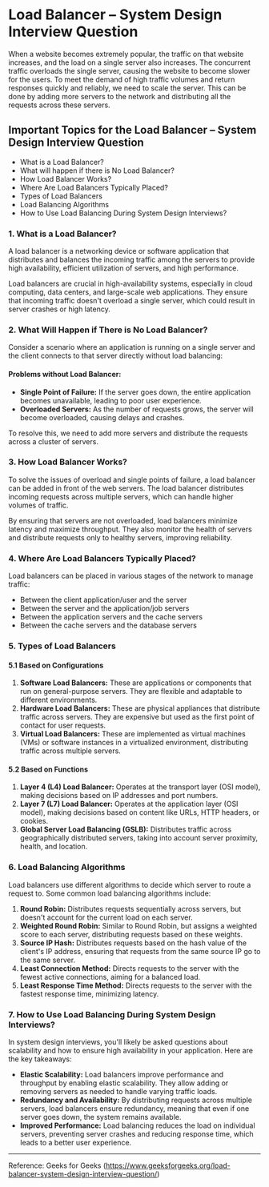 # Load Balancer – System Design Interview Question

When a website becomes extremely popular, the traffic on that website increases, and the load on a single server also increases. The concurrent traffic overloads the single server, causing the website to become slower for the users. To meet the demand of high traffic volumes and return responses quickly and reliably, we need to scale the server. This can be done by adding more servers to the network and distributing all the requests across these servers.


## Important Topics for the Load Balancer – System Design Interview Question

- What is a Load Balancer?
- What will happen if there is No Load Balancer?
- How Load Balancer Works?
- Where Are Load Balancers Typically Placed?
- Types of Load Balancers
- Load Balancing Algorithms
- How to Use Load Balancing During System Design Interviews?

### 1. What is a Load Balancer?

A load balancer is a networking device or software application that distributes and balances the incoming traffic among the servers to provide high availability, efficient utilization of servers, and high performance.

Load balancers are crucial in high-availability systems, especially in cloud computing, data centers, and large-scale web applications. They ensure that incoming traffic doesn't overload a single server, which could result in server crashes or high latency.

### 2. What Will Happen if There is No Load Balancer?

Consider a scenario where an application is running on a single server and the client connects to that server directly without load balancing:


#### Problems without Load Balancer:

- **Single Point of Failure:** If the server goes down, the entire application becomes unavailable, leading to poor user experience.
- **Overloaded Servers:** As the number of requests grows, the server will become overloaded, causing delays and crashes.

To resolve this, we need to add more servers and distribute the requests across a cluster of servers.

### 3. How Load Balancer Works?

To solve the issues of overload and single points of failure, a load balancer can be added in front of the web servers. The load balancer distributes incoming requests across multiple servers, which can handle higher volumes of traffic. 


By ensuring that servers are not overloaded, load balancers minimize latency and maximize throughput. They also monitor the health of servers and distribute requests only to healthy servers, improving reliability.

### 4. Where Are Load Balancers Typically Placed?

Load balancers can be placed in various stages of the network to manage traffic:

- Between the client application/user and the server
- Between the server and the application/job servers
- Between the application servers and the cache servers
- Between the cache servers and the database servers


### 5. Types of Load Balancers

#### 5.1 Based on Configurations

1. **Software Load Balancers:** These are applications or components that run on general-purpose servers. They are flexible and adaptable to different environments.
2. **Hardware Load Balancers:** These are physical appliances that distribute traffic across servers. They are expensive but used as the first point of contact for user requests.
3. **Virtual Load Balancers:** These are implemented as virtual machines (VMs) or software instances in a virtualized environment, distributing traffic across multiple servers.

#### 5.2 Based on Functions

1. **Layer 4 (L4) Load Balancer:** Operates at the transport layer (OSI model), making decisions based on IP addresses and port numbers.
2. **Layer 7 (L7) Load Balancer:** Operates at the application layer (OSI model), making decisions based on content like URLs, HTTP headers, or cookies.
3. **Global Server Load Balancing (GSLB):** Distributes traffic across geographically distributed servers, taking into account server proximity, health, and location.

### 6. Load Balancing Algorithms

Load balancers use different algorithms to decide which server to route a request to. Some common load balancing algorithms include:

1. **Round Robin:** Distributes requests sequentially across servers, but doesn't account for the current load on each server.
2. **Weighted Round Robin:** Similar to Round Robin, but assigns a weighted score to each server, distributing requests based on these weights.
3. **Source IP Hash:** Distributes requests based on the hash value of the client's IP address, ensuring that requests from the same source IP go to the same server.
4. **Least Connection Method:** Directs requests to the server with the fewest active connections, aiming for a balanced load.
5. **Least Response Time Method:** Directs requests to the server with the fastest response time, minimizing latency.

### 7. How to Use Load Balancing During System Design Interviews?

In system design interviews, you'll likely be asked questions about scalability and how to ensure high availability in your application. Here are the key takeaways:

- **Elastic Scalability:** Load balancers improve performance and throughput by enabling elastic scalability. They allow adding or removing servers as needed to handle varying traffic loads.
- **Redundancy and Availability:** By distributing requests across multiple servers, load balancers ensure redundancy, meaning that even if one server goes down, the system remains available.
- **Improved Performance:** Load balancing reduces the load on individual servers, preventing server crashes and reducing response time, which leads to a better user experience.

---

Reference: Geeks for Geeks (https://www.geeksforgeeks.org/load-balancer-system-design-interview-question/)
